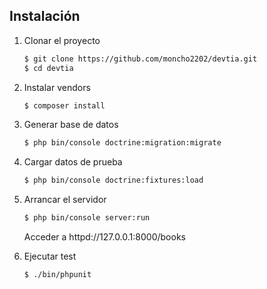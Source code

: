 Instalación
-----------

1. Clonar el proyecto

    ```bash
    $ git clone https://github.com/moncho2202/devtia.git
    $ cd devtia
    ```
    
2. Instalar vendors

    ```bash
    $ composer install
    ```
    
3. Generar base de datos

    ```bash
    $ php bin/console doctrine:migration:migrate
    ```
    
4. Cargar datos de prueba

    ```bash
    $ php bin/console doctrine:fixtures:load
    ```
    
5. Arrancar el servidor

    ```bash
    $ php bin/console server:run
    ```
    
    Acceder a httpd://127.0.0.1:8000/books
    
6. Ejecutar test

    ```bash
    $ ./bin/phpunit
    ```